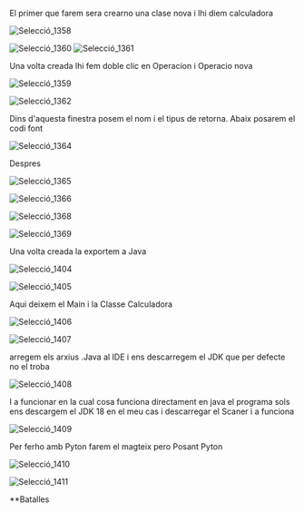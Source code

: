 
El primer que farem sera crearno una clase nova i lhi diem calculadora

![Selecció_1358](https://user-images.githubusercontent.com/91250228/234498262-a90df45a-634c-4502-9707-034c0c160ccb.png)

![Selecció_1360](https://user-images.githubusercontent.com/91250228/234498873-2bee573d-2c01-484c-8b78-1b432e37b393.png)
![Selecció_1361](https://user-images.githubusercontent.com/91250228/234498983-a706ea66-4107-465b-97fd-3dbdb0d9d14f.png)

Una volta creada lhi fem doble clic en Operacion i Operacio nova 

![Selecció_1359](https://user-images.githubusercontent.com/91250228/234498587-2221570c-5190-400b-8ef7-91b07f0ebd48.png)

![Selecció_1362](https://user-images.githubusercontent.com/91250228/234499717-d025617e-8fca-4d9a-a651-d9d14a128542.png)


Dins d'aquesta finestra posem el nom i el tipus de retorna. Abaix posarem el codi font


![Selecció_1364](https://user-images.githubusercontent.com/91250228/234500431-5d584613-64e0-4560-be22-59513d2efb8b.png)

Despres 

![Selecció_1365](https://user-images.githubusercontent.com/91250228/234501206-2dced255-0d18-49df-bc1b-2c52422fdcad.png)

![Selecció_1366](https://user-images.githubusercontent.com/91250228/234502011-520777bf-eb11-40b3-9b68-04b0d32faf37.png)


![Selecció_1368](https://user-images.githubusercontent.com/91250228/234502077-c3abfe84-1dfb-4a70-b03c-0538b4f01f34.png)


![Selecció_1369](https://user-images.githubusercontent.com/91250228/234502151-d3dc592c-e9e7-40b9-b454-f1590dad641c.png)



Una volta creada la exportem a Java


![Selecció_1404](https://user-images.githubusercontent.com/91250228/235683567-85bf88f0-d338-4d30-9dde-1e54f1d3e7c3.png)


![Selecció_1405](https://user-images.githubusercontent.com/91250228/235683625-c7b1c0db-4bbb-4145-9bc1-b0c9e6f97a0e.png)


Aqui deixem el Main i la Classe Calculadora

![Selecció_1406](https://user-images.githubusercontent.com/91250228/235683641-203a97c3-b79e-47d0-9572-143efd4132cf.png)



![Selecció_1407](https://user-images.githubusercontent.com/91250228/235684473-2da3c9b7-5da8-46a2-81ca-4aea15585dc4.png)



arregem els arxius .Java al IDE i ens descarregem el JDK que per defecte no el troba


![Selecció_1408](https://user-images.githubusercontent.com/91250228/235684490-a8d1418c-4bac-44b8-b8a4-09f06c52b8e6.png)


I a funcionar en la cual cosa funciona directament en java el programa sols ens descargem el JDK 18 en el meu cas i descarregar el Scaner i a funciona

![Selecció_1409](https://user-images.githubusercontent.com/91250228/235684718-45117878-597b-4439-a36b-a2112bb5b94e.png)



Per ferho amb Pyton farem el magteix pero Posant Pyton


![Selecció_1410](https://user-images.githubusercontent.com/91250228/235686951-a8326d61-a856-43ed-8f22-fa8c107cf405.png)

![Selecció_1411](https://user-images.githubusercontent.com/91250228/235708653-1f2f30b0-4734-48ad-88fd-6c32ef951682.png)



**Batalles




